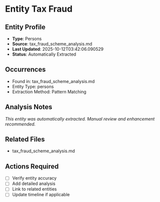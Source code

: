# Entity Tax Fraud

## Entity Profile
- **Type**: Persons
- **Source**: tax_fraud_scheme_analysis.md
- **Last Updated**: 2025-10-12T03:42:06.090529
- **Status**: Automatically Extracted

## Occurrences
- Found in: tax_fraud_scheme_analysis.md
- Entity Type: persons
- Extraction Method: Pattern Matching

## Analysis Notes
*This entity was automatically extracted. Manual review and enhancement recommended.*

## Related Files
- tax_fraud_scheme_analysis.md

## Actions Required
- [ ] Verify entity accuracy
- [ ] Add detailed analysis
- [ ] Link to related entities
- [ ] Update timeline if applicable
